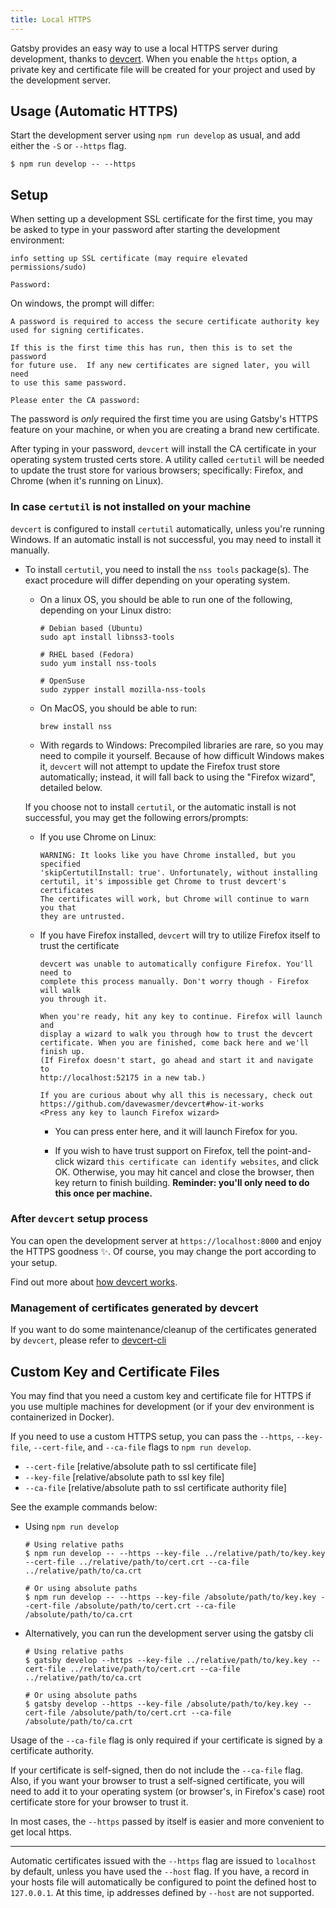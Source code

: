 ```yaml
---
title: Local HTTPS
---
```


Gatsby provides an easy way to use a local HTTPS server during development, thanks to [devcert](https://github.com/davewasmer/devcert). When you enable the `https` option, a private key and certificate file will be created for your project and used by the development server.

## Usage (Automatic HTTPS)

Start the development server using `npm run develop` as usual, and add either the `-S` or `--https` flag.

```shell
$ npm run develop -- --https
```

## Setup

When setting up a development SSL certificate for the first time, you may be asked to type in your password after starting the development environment:

```text
info setting up SSL certificate (may require elevated permissions/sudo)

Password:
```

On windows, the prompt will differ:

```text
A password is required to access the secure certificate authority key
used for signing certificates.

If this is the first time this has run, then this is to set the password
for future use.  If any new certificates are signed later, you will need
to use this same password.

Please enter the CA password:
```

The password is _only_ required the first time you are using Gatsby's HTTPS feature on your machine, or when you are creating a brand new certificate.

After typing in your password, `devcert` will install the CA certificate in your operating system trusted certs store. A utility called `certutil` will be needed to update the trust store for various browsers; specifically: Firefox, and Chrome (when it's running on Linux).

### In case `certutil` is not installed on your machine

`devcert` is configured to install `certutil` automatically, unless you're running Windows. If an automatic install is not successful, you may need to install it manually.

- To install `certutil`, you need to install the `nss tools` package(s). The exact procedure will differ depending on your operating system.

  - On a linux OS, you should be able to run one of the following, depending on your Linux distro:

    ```shell
    # Debian based (Ubuntu)
    sudo apt install libnss3-tools

    # RHEL based (Fedora)
    sudo yum install nss-tools

    # OpenSuse
    sudo zypper install mozilla-nss-tools
    ```

  - On MacOS, you should be able to run:

    ```shell
    brew install nss
    ```

  - With regards to Windows: Precompiled libraries are rare, so you may need to compile it yourself. Because of how difficult Windows makes it, `devcert` will not attempt to update the Firefox trust store automatically; instead, it will fall back to using the "Firefox wizard", detailed below.

  If you choose not to install `certutil`, or the automatic install is not successful, you may get the following errors/prompts:

  - If you use Chrome on Linux:

    ```text
    WARNING: It looks like you have Chrome installed, but you specified
    'skipCertutilInstall: true'. Unfortunately, without installing
    certutil, it's impossible get Chrome to trust devcert's certificates
    The certificates will work, but Chrome will continue to warn you that
    they are untrusted.
    ```

  - If you have Firefox installed, `devcert` will try to utilize Firefox itself to trust the certificate

    ```text
    devcert was unable to automatically configure Firefox. You'll need to
    complete this process manually. Don't worry though - Firefox will walk
    you through it.

    When you're ready, hit any key to continue. Firefox will launch and
    display a wizard to walk you through how to trust the devcert
    certificate. When you are finished, come back here and we'll finish up.
    (If Firefox doesn't start, go ahead and start it and navigate to
    http://localhost:52175 in a new tab.)

    If you are curious about why all this is necessary, check out
    https://github.com/davewasmer/devcert#how-it-works
    <Press any key to launch Firefox wizard>
    ```

    - You can press enter here, and it will launch Firefox for you.

    - If you wish to have trust support on Firefox, tell the point-and-click wizard `this certificate can identify websites`, and click OK. Otherwise, you may hit cancel and close the browser, then key return to finish building. **Reminder: you'll only need to do this once per machine.**

### After `devcert` setup process

You can open the development server at `https://localhost:8000` and enjoy the HTTPS goodness ✨. Of course, you may change the port according to your setup.

Find out more about [how devcert works](https://github.com/davewasmer/devcert#how-it-works).

### Management of certificates generated by devcert

If you want to do some maintenance/cleanup of the certificates generated by `devcert`, please refer to [devcert-cli](https://github.com/davewasmer/devcert-cli/blob/master/README.md)

## Custom Key and Certificate Files

You may find that you need a custom key and certificate file for HTTPS if you use multiple
machines for development (or if your dev environment is containerized in Docker).

If you need to use a custom HTTPS setup, you can pass the `--https`, `--key-file`,
`--cert-file`, and `--ca-file` flags to `npm run develop`.

- `--cert-file` [relative/absolute path to ssl certificate file]
- `--key-file` [relative/absolute path to ssl key file]
- `--ca-file` [relative/absolute path to ssl certificate authority file]

See the example commands below:

- Using `npm run develop`

  ```shell
  # Using relative paths
  $ npm run develop -- --https --key-file ../relative/path/to/key.key --cert-file ../relative/path/to/cert.crt --ca-file ../relative/path/to/ca.crt

  # Or using absolute paths
  $ npm run develop -- --https --key-file /absolute/path/to/key.key --cert-file /absolute/path/to/cert.crt --ca-file /absolute/path/to/ca.crt
  ```

- Alternatively, you can run the development server using the gatsby cli

  ```shell
  # Using relative paths
  $ gatsby develop --https --key-file ../relative/path/to/key.key --cert-file ../relative/path/to/cert.crt --ca-file ../relative/path/to/ca.crt

  # Or using absolute paths
  $ gatsby develop --https --key-file /absolute/path/to/key.key --cert-file /absolute/path/to/cert.crt --ca-file /absolute/path/to/ca.crt
  ```

Usage of the `--ca-file` flag is only required if your certificate is signed by a certificate authority.

If your certificate is self-signed, then do not include the `--ca-file` flag. Also, if you want your browser to trust a self-signed certificate, you will need to add it to your operating system (or browser's, in Firefox's case) root certificate store for your browser to trust it.

In most cases, the `--https` passed by itself is easier and more convenient to get local https.

---

Automatic certificates issued with the `--https` flag are issued to `localhost` by default, unless you have used the `--host` flag. If you have, a record in your hosts file will automatically be configured to point the defined host to `127.0.0.1`. At this time, ip addresses defined by `--host` are not supported.

